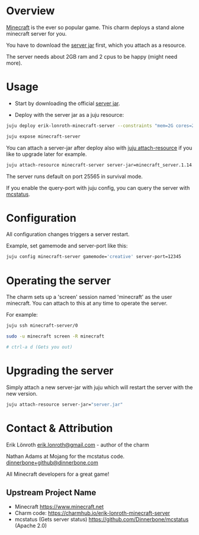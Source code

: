 # Overview
[Minecraft] is the ever so popular game. This charm deploys a stand alone minecraft server for you.

You have to download the [server jar] first, which you attach as a resource.

The server needs about 2GB ram and 2 cpus to be happy (might need more).

# Usage

* Start by downloading the official [server jar].

* Deploy with the server jar as a juju resource:

```bash
juju deploy erik-lonroth-minecraft-server --constraints "mem=2G cores=2" --resource server-jar=minecraft_server.1.14.jar

juju expose minecraft-server
```

You can attach a server-jar after deploy also with [juju attach-resource] if you like to upgrade later for example.
```bash
juju attach-resource minecraft-server server-jar=minecraft_server.1.14.jar
```

The server runs default on port 25565 in survival mode.

If you enable the query-port with juju config, you can query the server with [mcstatus]. 

# Configuration
All configuration changes triggers a server restart.

Example, set gamemode and server-port like this:
```bash
juju config minecraft-server gamemode='creative' server-port=12345
```

# Operating the server
The charm sets up a 'screen' session named 'minecraft' as the user minecraft. 
You can attach to this at any time to operate the server.

For example:
```bash
juju ssh minecraft-server/0

sudo -u minecraft screen -R minecraft

# ctrl-a d (Gets you out)
```

# Upgrading the server
Simply attach a new server-jar with juju which will restart the server with the new version.

```bash
juju attach-resource server-jar="server.jar"
```

# Contact & Attribution
Erik Lönroth <erik.lonroth@gmail.com> - author of the charm

Nathan Adams at Mojang for the mcstatus code. <dinnerbone+github@dinnerbone.com>

All Minecraft developers for a great game!


## Upstream Project Name

  - Minecraft https://www.minecraft.net
  - Charm code: https://charmhub.io/erik-lonroth-minecraft-server
  - mcstatus (Gets server status)  https://github.com/Dinnerbone/mcstatus (Apache 2.0)

[Minecraft]: https://www.minecraft.net
[Erik]: http://eriklonroth.com
[server jar]: https://www.minecraft.net/sv-se/download/server/
[juju attach-resource]: https://docs.jujucharms.com/2.5/en/charms-resources
[mcstatus]: https://github.com/Dinnerbone/mcstatus
